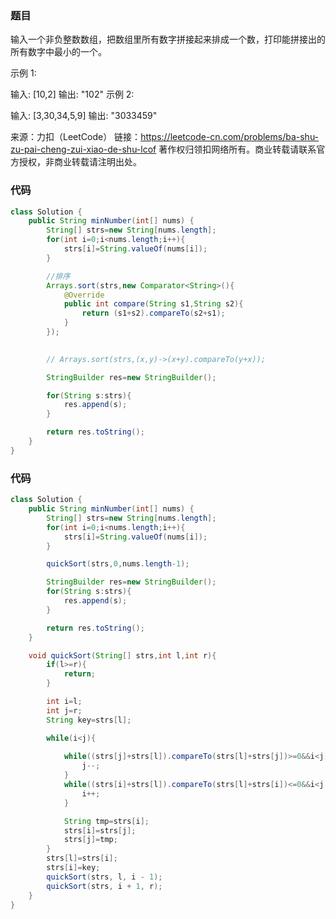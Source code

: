 ### 题目

输入一个非负整数数组，把数组里所有数字拼接起来排成一个数，打印能拼接出的所有数字中最小的一个。

 

示例 1:

输入: [10,2]
输出: "102"
示例 2:

输入: [3,30,34,5,9]
输出: "3033459"

来源：力扣（LeetCode）
链接：https://leetcode-cn.com/problems/ba-shu-zu-pai-cheng-zui-xiao-de-shu-lcof
著作权归领扣网络所有。商业转载请联系官方授权，非商业转载请注明出处。



### 代码

```java
class Solution {
    public String minNumber(int[] nums) {
        String[] strs=new String[nums.length];
        for(int i=0;i<nums.length;i++){
            strs[i]=String.valueOf(nums[i]);
        }

        //排序
        Arrays.sort(strs,new Comparator<String>(){
            @Override
            public int compare(String s1,String s2){
                return (s1+s2).compareTo(s2+s1);
            }
        });

        
        // Arrays.sort(strs,(x,y)->(x+y).compareTo(y+x));

        StringBuilder res=new StringBuilder();

        for(String s:strs){
            res.append(s);
        }

        return res.toString();
    }
}
```

### 代码

```java
class Solution {
    public String minNumber(int[] nums) {
        String[] strs=new String[nums.length];
        for(int i=0;i<nums.length;i++){
            strs[i]=String.valueOf(nums[i]);
        }

        quickSort(strs,0,nums.length-1);

        StringBuilder res=new StringBuilder();
        for(String s:strs){
            res.append(s);
        }

        return res.toString();
    }

    void quickSort(String[] strs,int l,int r){
        if(l>=r){
            return;
        }

        int i=l;
        int j=r;
        String key=strs[l];

        while(i<j){
            
            while((strs[j]+strs[l]).compareTo(strs[l]+strs[j])>=0&&i<j){
                j--;
            }
            while((strs[i]+strs[l]).compareTo(strs[l]+strs[i])<=0&&i<j){
                i++;
            }

            String tmp=strs[i];
            strs[i]=strs[j];
            strs[j]=tmp;
        }
        strs[l]=strs[i];
        strs[i]=key;
        quickSort(strs, l, i - 1);
        quickSort(strs, i + 1, r);
    }
}
```

